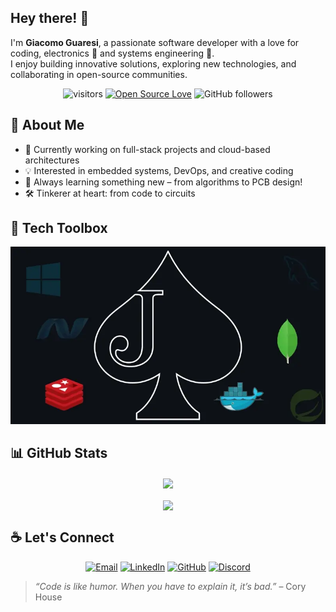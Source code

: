 ## Hey there! 👋  
I'm **Giacomo Guaresi**, a passionate software developer with a love for coding, electronics 🔌 and systems engineering 🧰.  
I enjoy building innovative solutions, exploring new technologies, and collaborating in open-source communities.

<div align="center">

![visitors](https://visitor-badge.laobi.icu/badge?page_id=GiacomoGuaresi.GiacomoGuaresi)
[![Open Source Love](https://badges.frapsoft.com/os/v1/open-source.svg?v=102)](https://github.com/ellerbrock/open-source-badge/)
![GitHub followers](https://img.shields.io/github/followers/GiacomoGuaresi?label=Follow&style=social)

</div>

## 🧠 About Me

- 🔭 Currently working on full-stack projects and cloud-based architectures  
- 💡 Interested in embedded systems, DevOps, and creative coding  
- 🌱 Always learning something new – from algorithms to PCB design!  
- 🛠 Tinkerer at heart: from code to circuits  

## 🧰 Tech Toolbox

<div align="center">
  <img src="./Animation.webp">
</div>

## 📊 GitHub Stats
<div align="center">
  <a href="https://github.com/GiacomoGuaresi">
    <img align="center" src="https://github-readme-stats.vercel.app/api/top-langs/?username=GiacomoGuaresi&hide=shell&title_color=ffffff&text_color=c9cacc&icon_color=dc6601&bg_color=1d1f21&langs_count=6" />
  </a>
  <br><br>
  <a href="https://github.com/GiacomoGuaresi">
    <img align="center" src="https://github-readme-stats.vercel.app/api?username=GiacomoGuaresi&show_icons=true&count_private=true&hide_title=true&hide_rank=false&line_height=27&title_color=ffffff&text_color=c9cacc&icon_color=dc6601&bg_color=1d1f21" />
  </a>
</div>


## ☕ Let's Connect

<div align="center">

[![Email](https://img.shields.io/badge/-Email-D14836?style=for-the-badge&logo=gmail&logoColor=white)](mailto:guaresi.giacomo@gmail.com) 
[![LinkedIn](https://img.shields.io/badge/-LinkedIn-0077B5?style=for-the-badge&logo=linkedin&logoColor=white)](https://www.linkedin.com/in/giacomo-guaresi-b76b0812b/) 
[![GitHub](https://img.shields.io/badge/-GitHub-181717?style=for-the-badge&logo=github&logoColor=white)](https://github.com/giacomoGuaresi) 
[![Discord](https://img.shields.io/badge/-Discord-5865F2?style=for-the-badge&logo=discord&logoColor=white)](https://discordapp.com/users/jack_up)


</div>

> _“Code is like humor. When you have to explain it, it’s bad.”_ – Cory House
